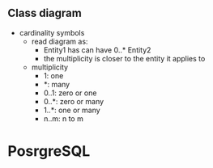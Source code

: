 
## Class diagram

- cardinality symbols
  - read diagram as:
    - Entity1 has can have 0..* Entity2
    - the multiplicity is closer to the entity it applies to
  - multiplicity
    - 1: one
    - *: many
    - 0..1: zero or one
    - 0..*: zero or many
    - 1..*: one or many
    - n..m: n to m


# PosrgreSQL


